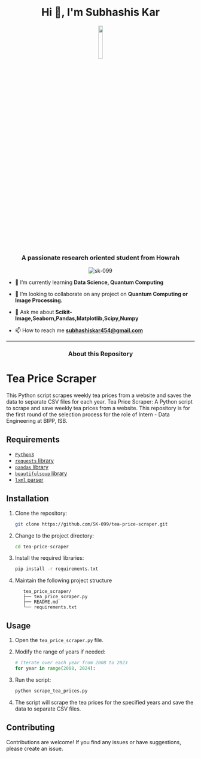 <h1 align="center">Hi 👋, I'm Subhashis Kar</h1>
<p align="center">
<picture>
<img src="https://github.com/SK-099/tea_price_scraper/assets/93715697/93dd7f1a-fa39-4b2f-9a0b-945257b28156" width=15%>
</picture>
</p>
<h3 align="center">A passionate research oriented student from Howrah</h3>
<p align="center">
<picture>
<img src="https://komarev.com/ghpvc/?username=sk-099&label=Profile%20views&color=0e75b6&style=flat" alt="sk-099" />
</picture>
</p>




- 🌱 I’m currently learning **Data Science, Quantum Computing**

- 👯 I’m looking to collaborate on any project on **Quantum Computing or Image Processing.**

- 💬 Ask me about **Scikit-Image,Seaborn,Pandas,Matplotlib,Scipy,Numpy**

- 📫 How to reach me **subhashiskar454@gmail.com**

---

<h3 align="center">About this Repository</h3> 

# Tea Price Scraper

This Python script scrapes weekly tea prices from a website and saves the data to separate CSV files for each year. Tea Price Scraper: A Python script to scrape and save weekly tea prices from a website. This repository is for the first round of the selection process for the role of Intern - Data Engineering at BIPP, ISB.

## Requirements
* [`Python3`](https://www.python.org/ftp/python/3.9.8/python-3.9.8-amd64.exe)
* [`requests` library](https://pypi.org/project/requests/)
* [`pandas` library](https://pypi.org/project/pandas/)
* [`beautifulsoup` library](https://pypi.org/project/beautifulsoup4/)
* [`lxml` parser](https://pypi.org/project/lxml/)

## Installation

1. Clone the repository:

   ```bash
   git clone https://github.com/SK-099/tea-price-scraper.git
   ```

2. Change to the project directory:

   ```bash
   cd tea-price-scraper
   ```

3. Install the required libraries:

   ```bash
   pip install -r requirements.txt
   ```

4. Maintain the following project structure
   ```plaintext
      tea_price_scraper/
      ├── tea_price_scraper.py
      ├── README.md
      └── requirements.txt
      ```

## Usage

1. Open the `tea_price_scraper.py` file.

2. Modify the range of years if needed:

   ```python
   # Iterate over each year from 2008 to 2023
   for year in range(2008, 2024):
   ```

3. Run the script:

   ```bash
   python scrape_tea_prices.py
   ```

4. The script will scrape the tea prices for the specified years and save the data to separate CSV files.

## Contributing

Contributions are welcome! If you find any issues or have suggestions, please create an issue.
